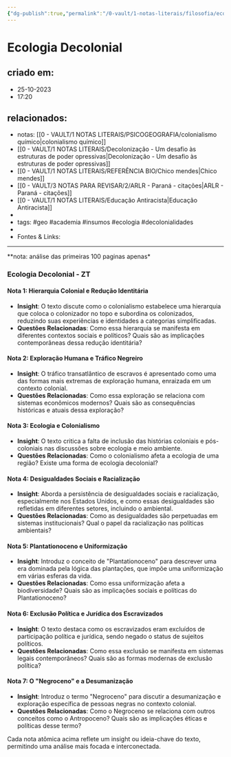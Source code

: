 ```yaml
---
{"dg-publish":true,"permalink":"/0-vault/1-notas-literais/filosofia/ecologia-decolonial/","tags":["geo","academia","insumos","ecologia","decolonialidades"],"dgHomeLink":true,"dgShowLocalGraph":true,"dgShowFileTree":true,"dgEnableSearch":true}
---
```


# Ecologia Decolonial

## criado em: 
- 25-10-2023
- 17:20
## relacionados:
- notas: [[0 - VAULT/1 NOTAS LITERAIS/PSICOGEOGRAFIA/colonialismo químico\|colonialismo químico]]
- [[0 - VAULT/1 NOTAS LITERAIS/Decolonização - Um desafio às estruturas de poder opressivas\|Decolonização - Um desafio às estruturas de poder opressivas]]
- [[0 - VAULT/1 NOTAS LITERAIS/REFERÊNCIA BIO/Chico mendes\|Chico mendes]]
- [[0 - VAULT/3 NOTAS PARA REVISAR/2/ARLR - Paraná - citações\|ARLR - Paraná - citações]]
- [[0 - VAULT/1 NOTAS LITERAIS/Educação Antiracista\|Educação Antiracista]]
- 
- tags: #geo #academia #insumos #ecologia #decolonialidades
- 
- Fontes & Links: 
---
**nota: análise das primeiras 100 paginas apenas\*

### Ecologia Decolonial - ZT

#### Nota 1: Hierarquia Colonial e Redução Identitária
- **Insight**: O texto discute como o colonialismo estabelece uma hierarquia que coloca o colonizador no topo e subordina os colonizados, reduzindo suas experiências e identidades a categorias simplificadas.
- **Questões Relacionadas**: Como essa hierarquia se manifesta em diferentes contextos sociais e políticos? Quais são as implicações contemporâneas dessa redução identitária?

#### Nota 2: Exploração Humana e Tráfico Negreiro
- **Insight**: O tráfico transatlântico de escravos é apresentado como uma das formas mais extremas de exploração humana, enraizada em um contexto colonial.
- **Questões Relacionadas**: Como essa exploração se relaciona com sistemas econômicos modernos? Quais são as consequências históricas e atuais dessa exploração?

#### Nota 3: Ecologia e Colonialismo
- **Insight**: O texto critica a falta de inclusão das histórias coloniais e pós-coloniais nas discussões sobre ecologia e meio ambiente.
- **Questões Relacionadas**: Como o colonialismo afeta a ecologia de uma região? Existe uma forma de ecologia decolonial?

#### Nota 4: Desigualdades Sociais e Racialização
- **Insight**: Aborda a persistência de desigualdades sociais e racialização, especialmente nos Estados Unidos, e como essas desigualdades são refletidas em diferentes setores, incluindo o ambiental.
- **Questões Relacionadas**: Como as desigualdades são perpetuadas em sistemas institucionais? Qual o papel da racialização nas políticas ambientais?

#### Nota 5: Plantationoceno e Uniformização
- **Insight**: Introduz o conceito de "Plantationoceno" para descrever uma era dominada pela lógica das plantações, que impõe uma uniformização em várias esferas da vida.
- **Questões Relacionadas**: Como essa uniformização afeta a biodiversidade? Quais são as implicações sociais e políticas do Plantationoceno?

#### Nota 6: Exclusão Política e Jurídica dos Escravizados
- **Insight**: O texto destaca como os escravizados eram excluídos de participação política e jurídica, sendo negado o status de sujeitos políticos.
- **Questões Relacionadas**: Como essa exclusão se manifesta em sistemas legais contemporâneos? Quais são as formas modernas de exclusão política?

#### Nota 7: O "Negroceno" e a Desumanização
- **Insight**: Introduz o termo "Negroceno" para discutir a desumanização e exploração específica de pessoas negras no contexto colonial.
- **Questões Relacionadas**: Como o Negroceno se relaciona com outros conceitos como o Antropoceno? Quais são as implicações éticas e políticas desse termo?

Cada nota atômica acima reflete um insight ou ideia-chave do texto, permitindo uma análise mais focada e interconectada.